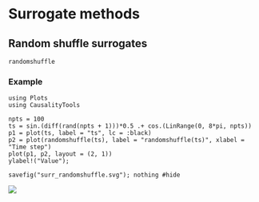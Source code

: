 # Surrogate methods

## Random shuffle surrogates

```@docs
randomshuffle
```

### Example

```@setup randomshuffle
using Plots
using CausalityTools
```

```@example randomshuffle
npts = 100
ts = sin.(diff(rand(npts + 1)))*0.5 .+ cos.(LinRange(0, 8*pi, npts))
p1 = plot(ts, label = "ts", lc = :black)
p2 = plot(randomshuffle(ts), label = "randomshuffle(ts)", xlabel = "Time step")
plot(p1, p2, layout = (2, 1))
ylabel!("Value");

savefig("surr_randomshuffle.svg"); nothing #hide
```

![](surr_randomshuffle.svg)
